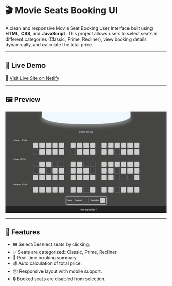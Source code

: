 # 🎬 Movie Seats Booking UI

A clean and responsive Movie Seat Booking User Interface built using **HTML**, **CSS**, and **JavaScript**. This project allows users to select seats in different categories (Classic, Prime, Recliner), view booking details dynamically, and calculate the total price.

---

## 🚀 Live Demo

🔗 [Visit Live Site on Netlify](https://movie-seats-booking-ui.vercel.app/)

---

## 🖼️ Preview

![Movie Seats Booking UI Screenshot](./preview.png)

---

## 🧩 Features

- 🎟️ Select/Deselect seats by clicking.
- ✅ Seats are categorized: Classic, Prime, Recliner.
- 🔄 Real-time booking summary.
- 💰 Auto calculation of total price.
- 📦 Responsive layout with mobile support.
- 🔒 Booked seats are disabled from selection.

